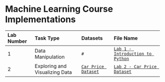 # Machine Learning Course Implementations
 

| **Lab Number** | **Task Type** | **Datasets** | **File Name** 
|:-------|:----------------------------------|:------------------------------|:--------------------------------|
| 1      | Data Manipulation            | `#`                           | [`Lab 1 - Introduction to Python`](https://github.com/ahmedlila/Machine-Learning-Course-Implementations/blob/main/Lab%201%20-%20Introduction%20to%20Python.ipynb)           |
| 2      | Exploring and Visualizing Data            | [`Car Price Dataset`](Machine-Learning-Course-Implementations/Datasets/CarPrice_Assignment.csv)                           | [`Lab 2 - Car Price Dataset`](https://github.com/ahmedlila/Machine-Learning-Course-Implementations/blob/main/Lab%202%20-%20Car%20Price%20Dataset.ipynb)           |

